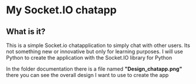 # My Socket.IO chatapp

## What is it?
This is a simple Socket.io chatapplication to simply chat with other users.
Its not something new or innovative but only for learning purposes.
I will use Python to create the application with the Socket.IO library for Python

In the folder documentation there is a file named **"Design_chatapp.png"** there you can see the overall design I want to use to create the app
